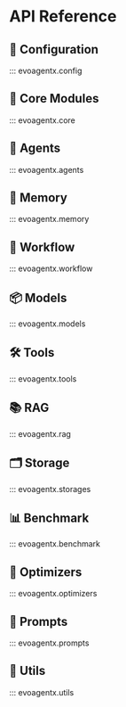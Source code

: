 # API Reference

## 🔧 Configuration

::: evoagentx.config

## 🚀 Core Modules

::: evoagentx.core

## 🤖 Agents

::: evoagentx.agents

## 🧠 Memory

::: evoagentx.memory

<!-- ## 🧪 Evaluators

::: evoagentx.evaluators -->

## 🧩 Workflow

::: evoagentx.workflow

## 📦 Models

::: evoagentx.models

## 🛠️ Tools

::: evoagentx.tools

## 📚 RAG

::: evoagentx.rag

## 🗂️ Storage

::: evoagentx.storages

## 📊 Benchmark

::: evoagentx.benchmark

## 🧬 Optimizers

::: evoagentx.optimizers

## 💬 Prompts

::: evoagentx.prompts

## 🔧 Utils

::: evoagentx.utils